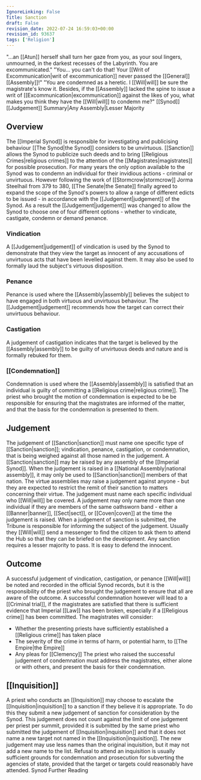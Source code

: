 ```yaml
---
IgnoreLinking: False
Title: Sanction
draft: False
revision_date: 2022-07-24 16:59:03+00:00
revision_id: 93637
tags: ['Religion']
---
```


"...an [[Atun]] herself shall turn her gaze from you, as your soul lingers, unmourned, in the darkest recesses of the Labyrinth. You are excommunicated."
"You... you can't do that! Your [[Writ of Excommunication|writ of excommunication]] never passed the [[General]] [[Assembly]]!"
"You are condemned as a heretic. I [[Will|will]] be sure the magistrate's know it. Besides, if the [[Assembly]] lacked the spine to issue a writ of [[Excommunication|excommunication]] against the likes of you, what makes you think they have the [[Will|will]] to condemn me?"
[[Synod]] [[Judgement]] Summary|Any Assembly|Lesser Majority
## Overview
The [[Imperial Synod]] is responsible for investigating and publicising behaviour [[The Synod|the Synod]] considers to be unvirtuous. [[Sanction]] allows the Synod to publicize such deeds and to bring [[Religious Crimes|religious crimes]] to the attention of the [[Magistrates|magistrates]] for possible prosecution.
For many years the only option available to the Synod was to condemn an individual for their invidious actions - criminal or unvirtuous. However following the work of [[Stormcrow|stormcrow]] Jorma Steelhail from 379 to 380, [[The Senate|the Senate]] finally agreed to expand the scope of the Synod's powers to allow a range of different edicts to be issued - in accordance with the [[Judgement|judgement]] of the Synod.
As a result the [[Judgement|judgement]] was changed to allow the Synod to choose one of four different options - whether to vindicate, castigate, condemn or demand penance.
### Vindication
A [[Judgement|judgement]] of vindication is used by the Synod to demonstrate that they view the target as innocent of any accusations of unvirtuous acts that have been levelled against them.  It may also be used to formally laud the subject's virtuous disposition.
### Penance
Penance is used where the [[Assembly|assembly]] believes the subject to have engaged in both virtuous and unvirtuous behaviour. The [[Judgement|judgement]] recommends how the target can correct their unvirtuous behaviour.
### Castigation
A judgement of castigation indicates that the target is believed by the [[Assembly|assembly]] to be guilty of unvirtuous deeds and nature and is formally rebuked for them. 
### [[Condemnation]]
Condemnation is used where the [[Assembly|assembly]] is satisfied that an individual is guilty of committing a [[Religious crime|religious crime]]. The priest who brought the motion of condemnation is expected to be be responsible for ensuring that the magistrates are informed of the matter, and that the basis for the condemnation is presented to them.
## Judgement
The judgement of [[Sanction|sanction]] must name one specific type of [[Sanction|sanction]]; vindication, penance, castigation, or condemnation, that is being weighed against all those named in the judgement. A [[Sanction|sanction]] may be raised by any assembly of the [[Imperial Synod]]. When the judgement is raised in a [[National Assembly|national assembly]], it may only be used to [[Sanction|sanction]] members of that nation. The virtue assemblies may raise a judgement against anyone - but they are expected to restrict the remit of their sanction to matters concerning their virtue.
The judgement must name each specific individual who [[Will|will]] be covered. A judgement may only name more than one individual if they are members of the same oathsworn band - either a  [[Banner|banner]], [[Sect|sect]], or [[Coven|coven]] at the time the judgement is raised.
When a judgement of sanction is submitted, the Tribune is responsible for informing the subject of the judgement. Usually they [[Will|will]] send a messenger to find the citizen to ask them to attend the Hub so that they can be briefed on the development. Any sanction requires a lesser majority to pass.
It is easy to defend the innocent.
## Outcome
A successful judgement of vindication, castigation, or penance [[Will|will]] be noted and recorded in the official Synod records, but it is the responsibility of the priest who brought the judgement to ensure that all are aware of the outcome.
A successful condemnation however will lead to a [[Criminal trial]], if the magistrates are satisfied that there is sufficient evidence that Imperial  [[Law]] has been broken, especially if a [[Religious crime]] has been committed. The magistrates will consider:
* Whether the presenting priests have sufficiently established a [[Religious crime]] has taken place
* The severity of the crime in terms of harm, or potential harm, to [[The Empire|the Empire]]
* Any pleas for [[Clemency]]
The priest who raised the successful judgement of condemnation must address the magistrates, either alone or with others, and present the basis for their condemnation.
## [[Inquisition]]
A priest who conducts an [[Inquisition]] may choose to escalate the [[Inquisition|inquisition]] to a sanction if they believe it is appropriate. To do this they submit a new judgement of sanction for consideration by the Synod. This judgement does not count against the limit of one judgement per priest per summit, provided it is submitted by the same priest who submitted the judgement of [[Inquisition|inquisition]] and that it does not name a new target not named in the [[Inquisition|inquisition]]. The new judgement may use less names than the original inquisition, but it may not add a new name to the list.
Refusal to attend an inquisition is usually sufficient grounds for condemnation and prosecution for subverting the agencies of state, provided that the target or targets could reasonably have attended.
Synod Further Reading